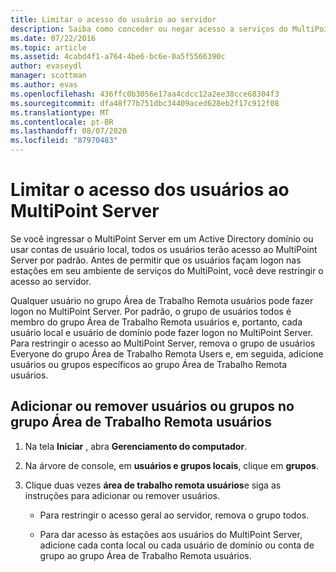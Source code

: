 ```yaml
---
title: Limitar o acesso do usuário ao servidor
description: Saiba como conceder ou negar acesso a serviços do MultiPoint para usuários e grupos
ms.date: 07/22/2016
ms.topic: article
ms.assetid: 4cabd4f1-a764-4be6-bc6e-0a5f5566390c
author: evaseydl
manager: scottman
ms.author: evas
ms.openlocfilehash: 436ffc0b3056e17aa4cdcc12a2ee38cce68304f3
ms.sourcegitcommit: dfa48f77b751dbc34409aced628eb2f17c912f08
ms.translationtype: MT
ms.contentlocale: pt-BR
ms.lasthandoff: 08/07/2020
ms.locfileid: "87970483"
---
```

# <a name="limit-users-access-to-the-multipoint-server"></a>Limitar o acesso dos usuários ao MultiPoint Server
Se você ingressar o MultiPoint Server em um Active Directory domínio ou usar contas de usuário local, todos os usuários terão acesso ao MultiPoint Server por padrão. Antes de permitir que os usuários façam logon nas estações em seu ambiente de serviços do MultiPoint, você deve restringir o acesso ao servidor.

Qualquer usuário no grupo Área de Trabalho Remota usuários pode fazer logon no MultiPoint Server. Por padrão, o grupo de usuários todos é membro do grupo Área de Trabalho Remota usuários e, portanto, cada usuário local e usuário de domínio pode fazer logon no MultiPoint Server. Para restringir o acesso ao MultiPoint Server, remova o grupo de usuários Everyone do grupo Área de Trabalho Remota Users e, em seguida, adicione usuários ou grupos específicos ao grupo Área de Trabalho Remota usuários.

## <a name="add-or-remove-users-or-groups-to-the-remote-desktop-users-group"></a>Adicionar ou remover usuários ou grupos no grupo Área de Trabalho Remota usuários

1.  Na tela **Iniciar** , abra **Gerenciamento do computador**.

2.  Na árvore de console, em **usuários e grupos locais**, clique em **grupos**.

3.  Clique duas vezes **área de trabalho remota usuários**e siga as instruções para adicionar ou remover usuários.

    -   Para restringir o acesso geral ao servidor, remova o grupo todos.

    -   Para dar acesso às estações aos usuários do MultiPoint Server, adicione cada conta local ou cada usuário de domínio ou conta de grupo ao grupo Área de Trabalho Remota usuários.